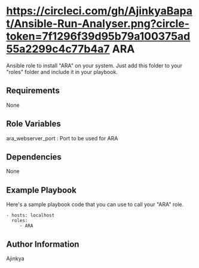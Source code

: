 https://circleci.com/gh/AjinkyaBapat/Ansible-Run-Analyser.png?circle-token=7f1296f39d95b79a100375ad55a2299c4c77b4a7
ARA
=========

Ansible role to install "ARA" on your system.
Just add this folder to your "roles" folder and include it in your playbook.

Requirements
------------

None

Role Variables
--------------

ara_webserver_port : Port to be used for ARA

Dependencies
------------

None

Example Playbook
----------------

Here's a sample playbook code that you can use to call your "ARA" role.

    - hosts: localhost
      roles:
         - ARA

Author Information
------------------

Ajinkya
